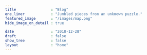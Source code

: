 ```yaml
---
title                : "Blog"
one_liner            : "Jumbled pieces from an unknown puzzle."
featured_image       : "/images/map.png"
hide_image_on_detail : true

date                 : "2018-12-28"
draft                : false
show_tree            : false
layout               : "home"
---
```


  
